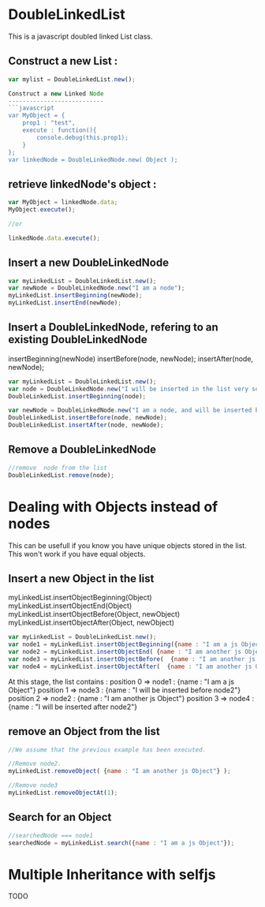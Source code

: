 DoubleLinkedList
================

This is a javascript doubled linked List class.

Construct a new List : 
----------------------
```javascript
var mylist = DoubleLinkedList.new();

Construct a new Linked Node
---------------------------
```javascript
var MyObject = {
	prop1 : "test",
	execute : function(){
		console.debug(this.prop1);
	}
};
var linkedNode = DoubleLinkedNode.new( Object );
```

retrieve linkedNode's object : 
------------------------------
```javascript
var MyObject = linkedNode.data;
MyObject.execute();

//or

linkedNode.data.execute();
```

Insert a new DoubleLinkedNode
-----------------------------

```javascript
var myLinkedList = DoubleLinkedList.new();
var newNode = DoubleLinkedNode.new("I am a node");
myLinkedList.insertBeginning(newNode);
myLinkedList.insertEnd(newNode);
```

Insert a DoubleLinkedNode, refering to an existing DoubleLinkedNode
-------------------------------------------------------------------
insertBeginning(newNode)
insertBefore(node, newNode);
insertAfter(node, newNode);

```javascript
var myLinkedList = DoubleLinkedList.new();
var node = DoubleLinkedNode.new("I will be inserted in the list very soon");
DoubleLinkedList.insertBeginning(node);

var newNode = DoubleLinkedNode.new("I am a node, and will be inserted before and after 'node'");
DoubleLinkedList.insertBefore(node, newNode);
DoubleLinkedList.insertAfter(node, newNode);

```

Remove a DoubleLinkedNode
-------------------------

```javascript
//remove  node from the list
DoubleLinkedList.remove(node);
```

Dealing with Objects instead of nodes
=====================================

This can be usefull if you know you have unique objects stored in the list. 
This won't work if you have equal objects.

Insert a new Object in the list
-------------------------------

myLinkedList.insertObjectBeginning(Object)
myLinkedList.insertObjectEnd(Object)
myLinkedList.insertObjectBefore(Object, newObject)
myLinkedList.insertObjectAfter(Object, newObject)

```javascript
var myLinkedList = DoubleLinkedList.new();
var node1 = myLinkedList.insertObjectBeginning({name : "I am a js Object"});
var node2 = myLinkedList.insertObjectEnd( {name : "I am another js Object"} );
var node3 = myLinkedList.insertObjectBefore(  {name : "I am another js Object"} ,  {name : "I will be inserted before node2"}  );
var node4 = myLinkedList.insertObjectAfter(  {name : "I am another js Object"} ,  {name : "I will be inserted after node2"}  );
```
At this stage, the list contains : 
position 0 => node1 : {name : "I am a js Object"}
position 1 => node3 : {name : "I will be inserted before node2"} 
position 2 => node2 : {name : "I am another js Object"}
position 3 => node4 : {name : "I will be inserted after node2"}


remove an Object from the list
------------------------------

```javascript
//We assume that the previous example has been executed.

//Remove node2.
myLinkedList.removeObject( {name : "I am another js Object"} ); 

//Remove node3
myLinkedList.removeObjectAt(1);

```

Search for an Object
--------------------

```javascript
//searchedNode === node1
searchedNode = myLinkedList.search({name : "I am a js Object"});
```


Multiple Inheritance with selfjs
================================

TODO
















